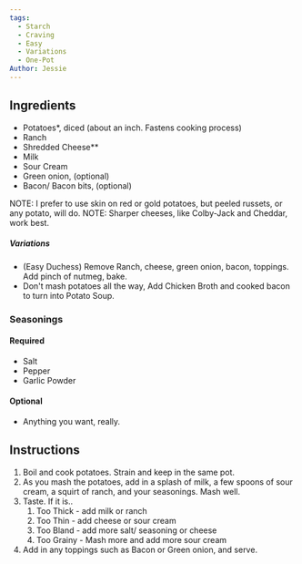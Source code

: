 ```yaml
---
tags:
  - Starch
  - Craving
  - Easy
  - Variations
  - One-Pot
Author: Jessie
---
```

## Ingredients

- Potatoes*, diced (about an inch. Fastens cooking process)
- Ranch
- Shredded Cheese**
- Milk
- Sour Cream
- Green onion, (optional)
- Bacon/ Bacon bits, (optional)

NOTE: I prefer to use skin on red or gold potatoes, but peeled russets, or any potato, will do.
NOTE: Sharper cheeses, like Colby-Jack and Cheddar, work best.

##### Variations

- (Easy Duchess) Remove Ranch, cheese, green onion, bacon, toppings. Add pinch of nutmeg, bake.
- Don't mash potatoes all the way, Add Chicken Broth and cooked bacon to turn into Potato Soup.

### Seasonings 
#### Required	
- Salt
- Pepper
- Garlic Powder
#### Optional
- Anything you want, really.

## Instructions

1. Boil and cook potatoes. Strain and keep in the same pot.
2. As you mash the potatoes, add in a splash of milk, a few spoons of sour cream, a squirt of ranch, and your seasonings. Mash well.
3. Taste. If it is..
	1. Too Thick - add milk or ranch
	2. Too Thin - add cheese or sour cream
	3. Too Bland - add more salt/ seasoning or cheese
	4. Too Grainy - Mash more and add more sour cream
4. Add in any toppings such as Bacon or Green onion, and serve.